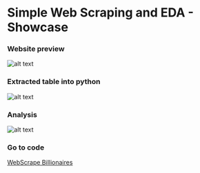 # Simple Web Scraping and EDA - Showcase

### Website preview

![alt text](https://github.com/pedrosanhueza/Web_Scrape/blob/main/Billionaires/Billionaries%20-%20Images/Billionaries%20-%20Forbes%20Webite.png)

### Extracted table into python

![alt text](https://github.com/pedrosanhueza/Web_Scrape/blob/main/Billionaires/Billionaries%20-%20Images/Billionaries%20-%20Output%20CSV.png)

### Analysis

![alt text](https://github.com/pedrosanhueza/Web_Scrape/blob/main/Billionaires/Billionaries%20-%20Images/Billionaries%20-%20EDA%20map.png)

### Go to code
[WebScrape Billionaires](https://www.forbes.com/billionaires/)

